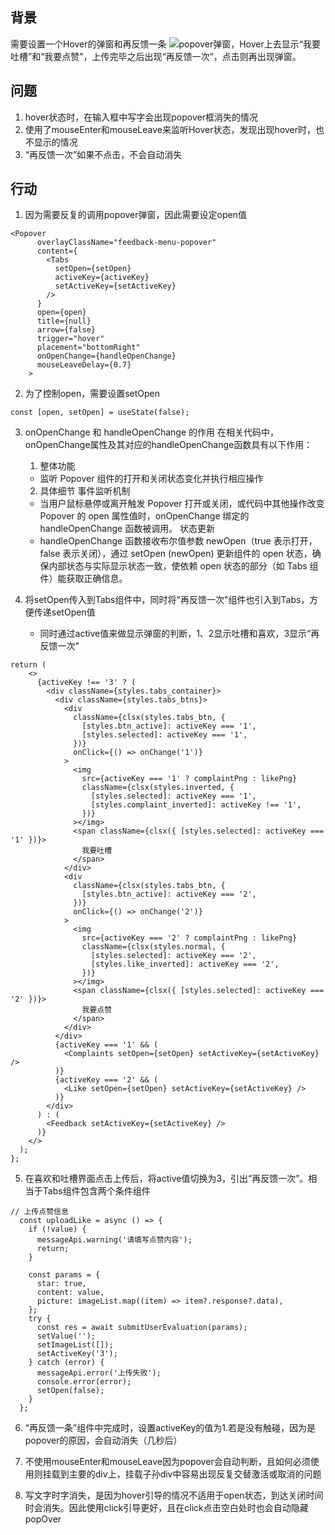 ## 背景
需要设置一个Hover的弹窗和再反馈一条
![popover弹窗](/assets/img/popover.jpg "popover弹窗")，Hover上去显示“我要吐槽”和“我要点赞”，上传完毕之后出现“再反馈一次”，点击则再出现弹窗。

## 问题
1. hover状态时，在输入框中写字会出现popover框消失的情况
2. 使用了mouseEnter和mouseLeave来监听Hover状态，发现出现hover时，也不显示的情况
3. “再反馈一次”如果不点击，不会自动消失

## 行动
1. 因为需要反复的调用popover弹窗，因此需要设定open值
```dsx
<Popover
      overlayClassName="feedback-menu-popover"
      content={
        <Tabs
          setOpen={setOpen}
          activeKey={activeKey}
          setActiveKey={setActiveKey}
        />
      }
      open={open}
      title={null}
      arrow={false}
      trigger="hover"
      placement="bottomRight"
      onOpenChange={handleOpenChange}
      mouseLeaveDelay={0.7}
    >
```
2. 为了控制open，需要设置setOpen
```dsx
const [open, setOpen] = useState(false);
```

3. onOpenChange 和 handleOpenChange 的作用
在相关代码中，onOpenChange属性及其对应的handleOpenChange函数具有以下作用：
    1. 整体功能
    - 监听 Popover 组件的打开和关闭状态变化并执行相应操作
    2.  具体细节
    事件监听机制
    - 当用户鼠标悬停或离开触发 Popover 打开或关闭，或代码中其他操作改变 Popover 的 open 属性值时，onOpenChange 绑定的 handleOpenChange 函数被调用。
    状态更新
    - handleOpenChange 函数接收布尔值参数 newOpen（true 表示打开，false 表示关闭），通过 setOpen (newOpen) 更新组件的 open 状态，确保内部状态与实际显示状态一致，使依赖 open 状态的部分（如 Tabs 组件）能获取正确信息。

4. 将setOpen传入到Tabs组件中，同时将"再反馈一次"组件也引入到Tabs，方便传递setOpen值
    - 同时通过active值来做显示弹窗的判断，1、2显示吐槽和喜欢，3显示“再反馈一次”
```tsx
return (
    <>
      {activeKey !== '3' ? (
        <div className={styles.tabs_container}>
          <div className={styles.tabs_btns}>
            <div
              className={clsx(styles.tabs_btn, {
                [styles.btn_active]: activeKey === '1',
                [styles.selected]: activeKey === '1',
              })}
              onClick={() => onChange('1')}
            >
              <img
                src={activeKey === '1' ? complaintPng : likePng}
                className={clsx(styles.inverted, {
                  [styles.selected]: activeKey === '1',
                  [styles.complaint_inverted]: activeKey !== '1',
                })}
              ></img>
              <span className={clsx({ [styles.selected]: activeKey === '1' })}>
                我要吐槽
              </span>
            </div>
            <div
              className={clsx(styles.tabs_btn, {
                [styles.btn_active]: activeKey === '2',
              })}
              onClick={() => onChange('2')}
            >
              <img
                src={activeKey === '2' ? complaintPng : likePng}
                className={clsx(styles.normal, {
                  [styles.selected]: activeKey === '2',
                  [styles.like_inverted]: activeKey === '2',
                })}
              ></img>
              <span className={clsx({ [styles.selected]: activeKey === '2' })}>
                我要点赞
              </span>
            </div>
          </div>
          {activeKey === '1' && (
            <Complaints setOpen={setOpen} setActiveKey={setActiveKey} />
          )}
          {activeKey === '2' && (
            <Like setOpen={setOpen} setActiveKey={setActiveKey} />
          )}
        </div>
      ) : (
        <Feedback setActiveKey={setActiveKey} />
      )}
    </>
  );
};
```

5. 在喜欢和吐槽界面点击上传后，将active值切换为3，引出“再反馈一次”。相当于Tabs组件包含两个条件组件
``` tsx
// 上传点赞信息
  const uploadLike = async () => {
    if (!value) {
      messageApi.warning('请填写点赞内容');
      return;
    }

    const params = {
      star: true,
      content: value,
      picture: imageList.map((item) => item?.response?.data),
    };
    try {
      const res = await submitUserEvaluation(params);
      setValue('');
      setImageList([]);
      setActiveKey('3');
    } catch (error) {
      messageApi.error('上传失败');
      console.error(error);
      setOpen(false);
    }
  };
  ```

6. “再反馈一条”组件中完成时，设置activeKey的值为1.若是没有触碰，因为是popover的原因，会自动消失（几秒后）

7. 不使用mouseEnter和mouseLeave因为popover会自动判断，且如何必须使用则挂载到主要的div上，挂载子孙div中容易出现反复交替激活或取消的问题

8. 写文字时字消失，是因为hover引导的情况不适用于open状态，到达关闭时间时会消失。因此使用click引导更好，且在click点击空白处时也会自动隐藏popOver